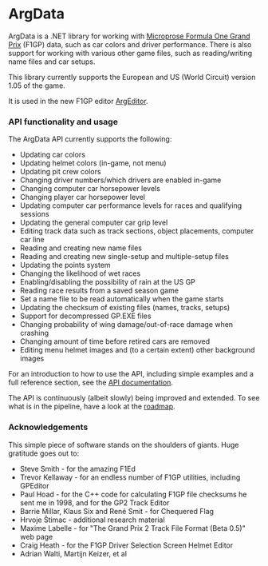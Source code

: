# ArgData

ArgData is a .NET library for working with [Microprose Formula One Grand Prix](https://en.wikipedia.org/wiki/Formula_One_Grand_Prix_(video_game)) (F1GP) data, such as car colors and driver performance. There is also support for working with various other game files, such as reading/writing name files and car setups.

This library currently supports the European and US (World Circuit) version 1.05 of the game.

It is used in the new F1GP editor [ArgEditor](http://manicomio.se/argeditor).


### API functionality and usage

The ArgData API currently supports the following:

* Updating car colors
* Updating helmet colors (in-game, not menu)
* Updating pit crew colors
* Changing driver numbers/which drivers are enabled in-game
* Changing computer car horsepower levels
* Changing player car horsepower level
* Updating computer car performance levels for races and qualifying sessions
* Updating the general computer car grip level
* Editing track data such as track sections, object placements, computer car line
* Reading and creating new name files
* Reading and creating new single-setup and multiple-setup files
* Updating the points system
* Changing the likelihood of wet races
* Enabling/disabling the possibility of rain at the US GP
* Reading race results from a saved season game
* Set a name file to be read automatically when the game starts
* Updating the checksum of existing files (names, tracks, setups)
* Support for decompressed GP.EXE files
* Changing probability of wing damage/out-of-race damage when crashing
* Changing amount of time before retired cars are removed
* Editing menu helmet images and (to a certain extent) other background images

For an introduction to how to use the API, including simple examples and a full reference section,
see the [API documentation](http://manicomio.se/argdata).

The API is continuously (albeit slowly) being improved and extended. To see what is in the pipeline,
have a look at the [roadmap](ROADMAP.md).


### Acknowledgements

This simple piece of software stands on the shoulders of giants. Huge gratitude goes out to:

* Steve Smith - for the amazing F1Ed
* Trevor Kellaway - for an endless number of F1GP utilities, including GPEditor
* Paul Hoad - for the C++ code for calculating F1GP file checksums he sent me in 1998, and for the GP2 Track Editor
* Barrie Millar, Klaus Six and René Smit - for Chequered Flag
* Hrvoje Štimac - additional research material
* Maxime Labelle - for "The Grand Prix 2 Track File Format (Beta 0.5)" web page
* Craig Heath - for the F1GP Driver Selection Screen Helmet Editor
* Adrian Walti, Martijn Keizer, et al
